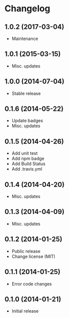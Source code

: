 # Changelog

## 1.0.2 (2017-03-04)

- Maintenance

## 1.0.1 (2015-03-15)

- Misc. updates

## 1.0.0 (2014-07-04)

- Stable release

## 0.1.6 (2014-05-22)

- Update badges
- Misc. updates

## 0.1.5 (2014-04-26)

- Add unit test
- Add npm badge
- Add Build Status
- Add .travis.yml

## 0.1.4 (2014-04-20)

- Misc. updates

## 0.1.3 (2014-04-09)

- Misc. updates

## 0.1.2 (2014-01-25)

- Public release
- Change license (MIT)

## 0.1.1 (2014-01-25)

- Error code changes

## 0.1.0 (2014-01-21)

- Initial release